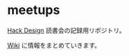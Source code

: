 meetups
=======

[Hack Design](http://hackdesign.org/) 読書会の記録用リポジトリ。

[Wiki](https://github.com/reading-hack-design/meetups/wiki) に情報をまとめていきます。
